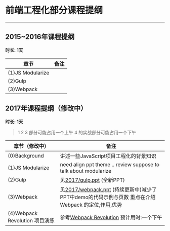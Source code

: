 # 前端工程化部分课程提纲

---

## 2015~2016年课程提纲 ##
**时长: 1天**

|    章节    | 备注 |
| ---------- | --- |
| (1)JS Modularize |   |
| (2)Gulp  |   |
| (3)Webpack|  |
 
## 2017年课程提纲（修改中） ##
**时长: 1天**

> 1 2 3 部分可能占用一个上午
> 4 的实战部分可能占用一个下午

|    章节（修改中）    | 备注 |
| ---------- | --- |
| (0)Background | 讲述一些JavaScript项目工程化的背景知识 |
| (1)JS Modularize |  need align ppt theme .. review suppose to talk about modularize |
| (2)Gulp  |   见[2017/gulp.ppt](https://github.com/yellowb/full-stack-web-course/tree/master/engineering/2017/gulp.pptx) (全新PPT) |
| (3)Webpack|  见[2017/webpack.ppt](https://github.com/yellowb/full-stack-web-course/tree/master/engineering/2017/webpack.pptx) (持续更新中)减少了PPT中demo的代码示例与页数 重点在介绍 Webpack 的定位,作用,优势|
| (4)Webpack Revolution 项目演练| 参考[Webpack Revolution](https://github.com/Aquariuslt/webpack-revolution)  预计用时:一个下午|
